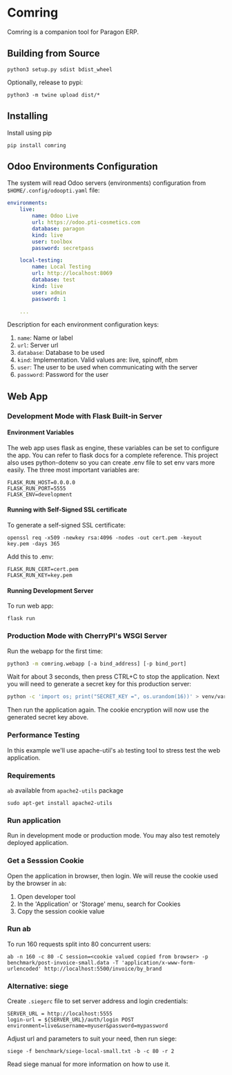 Comring
=======

Comring is a companion tool for Paragon ERP.

## Building from Source

```
python3 setup.py sdist bdist_wheel
```

Optionally, release to pypi:

```
python3 -m twine upload dist/*
```

## Installing

Install using pip

```
pip install comring
```

## Odoo Environments Configuration

The system will read Odoo servers (environments) configuration from `$HOME/.config/odoopti.yaml` file:

```yaml
environments:
    live:
        name: Odoo Live
        url: https://odoo.pti-cosmetics.com
        database: paragon
        kind: live
        user: toolbox
        password: secretpass

    local-testing:
        name: Local Testing
        url: http://localhost:8069
        database: test
        kind: live
        user: admin
        password: 1

    ...
```

Description for each environment configuration keys:

1. `name`: Name or label
2. `url`: Server url
3. `database`: Database to be used
4. `kind`: Implementation. Valid values are: live, spinoff, nbm
5. `user`: The user to be used when communicating with the server
6. `password`: Password for the user

## Web App

### Development Mode with Flask Built-in Server

#### Environment Variables

The web app uses flask as engine, these variables can be set to configure the app. You can refer to flask docs for a complete reference. This project also uses python-dotenv so you can create .env file to set env vars more easily. The three most important variables are:

```
FLASK_RUN_HOST=0.0.0.0
FLASK_RUN_PORT=5555
FLASK_ENV=development
```

#### Running with Self-Signed SSL certificate

To generate a self-signed SSL certificate:

```
openssl req -x509 -newkey rsa:4096 -nodes -out cert.pem -keyout key.pem -days 365
```

Add this to .env:

```
FLASK_RUN_CERT=cert.pem
FLASK_RUN_KEY=key.pem
```

#### Running Development Server

To run web app:

```
flask run
```

### Production Mode with CherryPI's WSGI Server

Run the webapp for the first time:

```bash
python3 -m comring.webapp [-a bind_address] [-p bind_port]
```

Wait for about 3 seconds, then press CTRL+C to stop the application. Next you will need to generate a secret key for this production server:

```bash
python -c 'import os; print("SECRET_KEY =", os.urandom(16))' > venv/var/comring.webapp-instance/config.py
```

Then run the application again. The cookie encryption will now use the generated secret key above.

### Performance Testing

In this example we'll use apache-util's `ab` testing tool to stress test the web application.

### Requirements

`ab` available from `apache2-utils` package

```
sudo apt-get install apache2-utils
```

### Run application

Run in development mode or production mode. You may also test remotely deployed application.

### Get a Sesssion Cookie

Open the application in browser, then login. We will reuse the cookie used by the browser in `ab`:
1. Open developer tool
2. In the 'Application' or 'Storage' menu, search for Cookies
3. Copy the session cookie value

### Run ab

To run 160 requests split into 80 concurrent users:

```
ab -n 160 -c 80 -C session=<cookie valued copied from browser> -p benchmark/post-invoice-small.data -T 'application/x-www-form-urlencoded' http://localhost:5500/invoice/by_brand
```

### Alternative: siege

Create `.siegerc` file to set server address and login credentials:

```
SERVER_URL = http://localhost:5555
login-url = ${SERVER_URL}/auth/login POST environment=live&username=myuser&password=mypassword
```

Adjust url and parameters to suit your need, then run siege:

```
siege -f benchmark/siege-local-small.txt -b -c 80 -r 2
```

Read siege manual for more information on how to use it.

